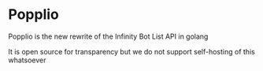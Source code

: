 # Popplio

Popplio is the new rewrite of the Infinity Bot List API in golang

It is open source for transparency but we do not support self-hosting of this whatsoever